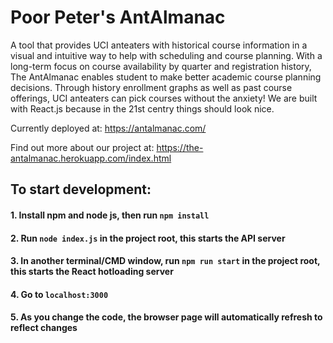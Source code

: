 # Poor Peter's AntAlmanac
A tool that provides UCI anteaters with historical course information in a visual and intuitive way to help with scheduling and course planning. With a long-term focus on course availability by quarter and registration history, The AntAlmanac enables student to make better academic course planning decisions. Through history enrollment graphs as well as past course offerings, UCI anteaters can pick courses without the anxiety! We are built with React.js because in the 21st centry things should look nice.

Currently deployed at: https://antalmanac.com/

Find out more about our project at: https://the-antalmanac.herokuapp.com/index.html

## To start development:
#### 1. Install npm and node js, then run `npm install`
#### 2. Run `node index.js` in the project root, this starts the API server
#### 3. In another terminal/CMD window, run `npm run start` in the project root, this starts the React hotloading server
#### 4. Go to `localhost:3000`
#### 5. As you change the code, the browser page will automatically refresh to reflect changes
